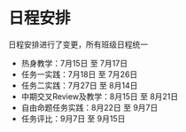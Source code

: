 # 日程安排

日程安排进行了变更，所有班级日程统一

* 热身教学：7月15日 至 7月17日
* 任务一实践：7月18日 至 7月26日
* 任务二实践：7月27日 至 8月14日
* 中期交叉Review及教学：8月15日 至 8月21日
* 自由命题任务实践：8月22日 至 9月7日
* 任务评比：9月7日 至 9月15日

